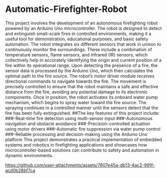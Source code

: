 # Automatic-Firefighter-Robot
This project involves the development of an autonomous firefighting robot powered by an Arduino Uno microcontroller. The robot is designed to detect and extinguish small-scale fires in controlled environments, making it a useful tool for demonstration, educational purposes, and basic safety automation.
The robot integrates six different sensors that work in unison to continuously monitor the surroundings. These include a combination of temperature sensors, flame sensors, and infrared (IR) sensors, which collectively help in accurately identifying the origin and current position of a fire within its operational range.
Upon detecting the presence of a fire, the sensor data is processed by the Arduino Uno, which then calculates the optimal path to the fire source. The robot’s motor driver module receives directional commands to navigate towards the fire. The movement is precisely controlled to ensure that the robot maintains a safe and effective distance from the fire, avoiding any potential damage to its electronic components.
Once in position, the robot activates its onboard water pump mechanism, which begins to spray water toward the fire source. The spraying continues in a controlled manner until the sensors detect that the fire has been fully extinguished.
##The key features of this project include:
###-Real-time fire detection using multi-sensor input
###-Autonomous navigation and obstacle avoidance
###-Precision-controlled actuation using motor drivers
###-Automatic fire suppression via water pump control
###-Reliable processing and decision-making using the Arduino Uno platform
This project demonstrates a practical implementation of embedded systems and robotics in firefighting applications and showcases how microcontroller-based solutions can contribute to safety and automation in dynamic environments.


https://github.com/user-attachments/assets/7607e45a-db13-4ac2-991f-acd0b28bf7ca

